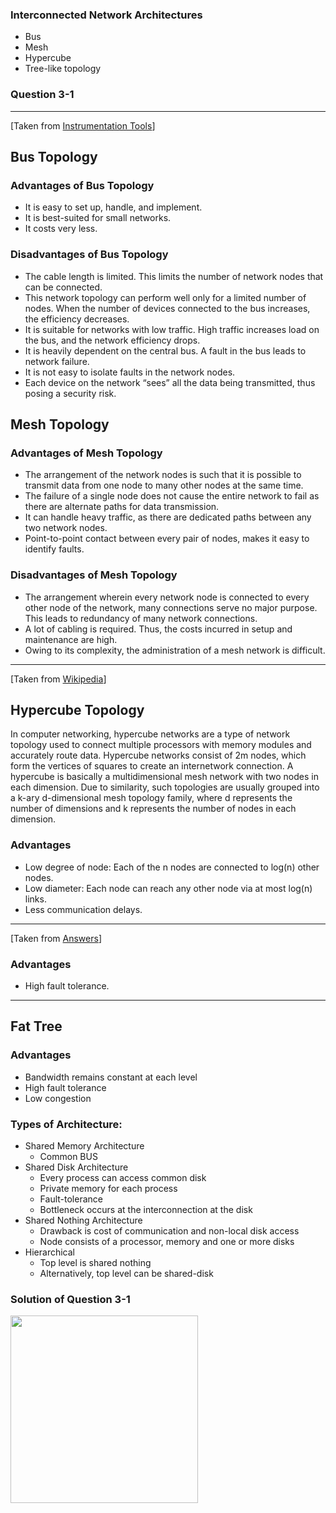 ### Interconnected Network Architectures

- Bus
- Mesh
- Hypercube
- Tree-like topology

### Question 3-1

---

[Taken from [Instrumentation Tools](https://instrumentationtools.com/advantages-and-disadvantages-of-network-topologies/)]

## Bus Topology

### Advantages of Bus Topology

- It is easy to set up, handle, and implement.
- It is best-suited for small networks.
- It costs very less.

### Disadvantages of Bus Topology

- The cable length is limited. This limits the number of network nodes that can be connected.
- This network topology can perform well only for a limited number of nodes. When the number of devices connected to the bus increases, the efficiency decreases.
- It is suitable for networks with low traffic. High traffic increases load on the bus, and the network efficiency drops.
- It is heavily dependent on the central bus. A fault in the bus leads to network failure.
- It is not easy to isolate faults in the network nodes.
- Each device on the network “sees” all the data being transmitted, thus posing a security risk.

## Mesh Topology

### Advantages of Mesh Topology

- The arrangement of the network nodes is such that it is possible to transmit data from one node to many other nodes at the same time.
- The failure of a single node does not cause the entire network to fail as there are alternate paths for data transmission.
- It can handle heavy traffic, as there are dedicated paths between any two network nodes.
- Point-to-point contact between every pair of nodes, makes it easy to identify faults.

### Disadvantages of Mesh Topology

- The arrangement wherein every network node is connected to every other node of the network, many connections serve no major purpose. This leads to redundancy of many network connections.
- A lot of cabling is required. Thus, the costs incurred in setup and maintenance are high.
- Owing to its complexity, the administration of a mesh network is difficult.

---

[Taken from [Wikipedia](https://en.wikipedia.org/wiki/Hypercube_internetwork_topology)]

## Hypercube Topology

In computer networking, hypercube networks are a type of network topology used to connect multiple processors with memory modules and accurately route data. Hypercube networks consist of 2m nodes, which form the vertices of squares to create an internetwork connection. A hypercube is basically a multidimensional mesh network with two nodes in each dimension. Due to similarity, such topologies are usually grouped into a k-ary d-dimensional mesh topology family, where d represents the number of dimensions and k represents the number of nodes in each dimension.

### Advantages

- Low degree of node: Each of the n nodes are connected to log(n) other nodes.
- Low diameter: Each node can reach any other node via at most log(n) links.
- Less communication delays.

---

[Taken from [Answers](https://www.answers.com/Q/What_are_the_disadvantages_of_hypercube_topology)]

### Advantages

- High fault tolerance.

---

## Fat Tree

### Advantages

- Bandwidth remains constant at each level
- High fault tolerance
- Low congestion

### Types of Architecture:

- Shared Memory Architecture
  - Common BUS
- Shared Disk Architecture
  - Every process can access common disk
  - Private memory for each process
  - Fault-tolerance
  - Bottleneck occurs at the interconnection at the disk
- Shared Nothing Architecture
  - Drawback is cost of communication and non-local disk access
  - Node consists of a processor, memory and one or more disks
- Hierarchical
  - Top level is shared nothing
  - Alternatively, top level can be shared-disk

### Solution of Question 3-1

<img src="https://i.imgur.com/Jb2XBHk.png" width="300px" />
